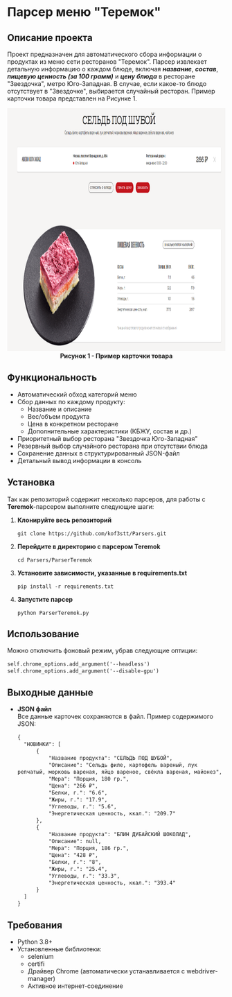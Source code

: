 # Парсер меню "Теремок"

## Описание проекта

Проект предназначен для автоматического сбора информации о продуктах из меню сети ресторанов "Теремок". Парсер извлекает детальную информацию о каждом блюде, включая ***название***, ***состав***, ***пищевую ценность (за 100 грамм)*** и ***цену блюда*** в ресторане "Звездочка", метро Юго-Западная. В случае, если какое-то блюдо отсутствует в "Звездочке", выбирается случайный ресторан.
Пример карточки товара представлен на Рисунке 1.
<p align="center">
  <img src="Images/ParserTeremok.png" alt="Пример карточки товара" width="1180" height="560">
  <br>
  <strong>Рисунок 1 - Пример карточки товара</strong>
</p>

## Функциональность

- Автоматический обход категорий меню
- Сбор данных по каждому продукту:
  - Название и описание
  - Вес/объем продукта
  - Цена в конкретном ресторане
  - Дополнительные характеристики (КБЖУ, состав и др.)
- Приоритетный выбор ресторана "Звездочка Юго-Западная"
- Резервный выбор случайного ресторана при отсутствии блюда
- Сохранение данных в структурированный JSON-файл
- Детальный вывод информации в консоль

## Установка

Так как репозиторий содержит несколько парсеров, для работы с **Teremok**-парсером выполните следующие шаги:

1. **Клонируйте весь репозиторий**  
   ```
   git clone https://github.com/kof3stt/Parsers.git
   ```

2. **Перейдите в директорию с парсером Teremok**  
   ```
   cd Parsers/ParserTeremok
   ```

3. **Установите зависимости, указанные в requirements.txt**
   ```
   pip install -r requirements.txt
   ```

4. **Запустите парсер**
   ```
   python ParserTeremok.py
   ```

## Использование

Можно отключить фоновый режим, убрав следующие оптиции:
```
self.chrome_options.add_argument('--headless')
self.chrome_options.add_argument('--disable-gpu')
```

## Выходные данные

- **JSON файл**  
  Все данные карточек сохраняются в файл. Пример содержимого JSON:
  ```
  {
    "НОВИНКИ": [
        {
            "Название продукта": "СЕЛЬДЬ ПОД ШУБОЙ",
            "Описание": "Сельдь филе, картофель вареный, лук репчатый, морковь вареная, яйцо вареное, свёкла вареная, майонез",
            "Мера": "Порция, 180 гр.",
            "Цена": "266 ₽",
            "Белки, г.": "6.6",
            "Жиры, г.": "17.9",
            "Углеводы, г.": "5.6",
            "Энергетическая ценность, ккал.": "209.7"
        },
        {
            "Название продукта": "БЛИН ДУБАЙСКИЙ ШОКОЛАД",
            "Описание": null,
            "Мера": "Порция, 186 гр.",
            "Цена": "428 ₽",
            "Белки, г.": "8",
            "Жиры, г.": "25.4",
            "Углеводы, г.": "33.3",
            "Энергетическая ценность, ккал.": "393.4"
        }
    ]
  }
  ```

## Требования

- Python 3.8+
- Установленные библиотеки:
  - selenium
  - certifi
  - Драйвер Chrome (автоматически устанавливается с webdriver-manager)
  - Активное интернет-соединение